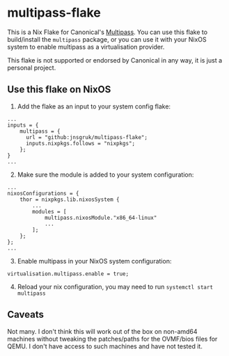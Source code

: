 # multipass-flake

This is a Nix Flake for Canonical's [Multipass](https://multipass.run). You can use this flake
to build/install the `multipass` package, or you can use it with your NixOS system to enable
multipass as a virtualisation provider.

This flake is not supported or endorsed by Canonical in any way, it is just a personal project.

## Use this flake on NixOS

1. Add the flake as an input to your system config flake:

```
...
inputs = {
    multipass = {
      url = "github:jnsgruk/multipass-flake";
      inputs.nixpkgs.follows = "nixpkgs";
    };
}
...
```

2. Make sure the module is added to your system configuration:

```
...
nixosConfigurations = {
    thor = nixpkgs.lib.nixosSystem {
        ...
        modules = [
            multipass.nixosModule."x86_64-linux"
            ...
        ];
    };
};
...
```

3. Enable multipass in your NixOS system configuration:

```
virtualisation.multipass.enable = true;
```

4. Reload your nix configuration, you may need to run `systemctl start multipass`

## Caveats

Not many. I don't think this will work out of the box on non-amd64 machines without tweaking
the patches/paths for the OVMF/bios files for QEMU. I don't have access to such machines and have
not tested it.
